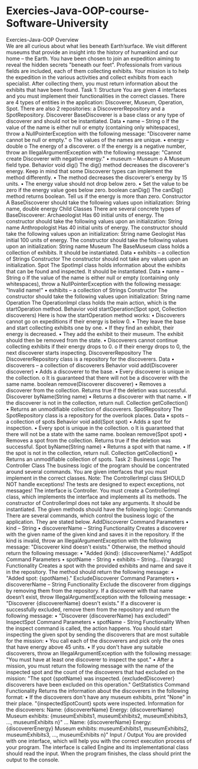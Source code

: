 # Exercies-Java-OOP-course-Software-University
Exercies-Java-OOP
Overview		
We are all curious about what lies beneath Earth’surface. We visit different museums that provide an insight into the history of humankind and our home – the Earth. You have been chosen to join an expedition aiming to reveal the hidden secrets "beneath our feet". Professionals from various fields are included, each of them collecting exhibits. Your mission is to help the expedition in the various activities and collect exhibits from each specialist. After collecting them, you must return information about the exhibits that have been found.
Task 1: Structure 
You are given 4 interfaces and you must implement their functionalities in the correct classes.
There are 4 types of entities in the application: Discoverer, Museum, Operation, Spot. There are also 2 repositories: a DiscovererRepository and a SpotRepository.
Discoverer
BaseDiscoverer is a base class or any type of discoverer and should not be instantiated.
Data
•	name – String 
o	If the value of the name is either null or empty (containing only whitespaces), throw a NullPointerException with the following message: "Discoverer name cannot be null or empty."
o	The values of the names are unique.
•	energy –  double
o	The energy of а discoverer.
o	If the energy is a negative number, throw an IllegalArgumentException with the following message: "Cannot create Discoverer with negative energy."
•	museum – Museum
o	A Museum field type.
Behavior
void dig()
The dig() method decreases the discoverer's energy. Keep in mind that some Discoverer types can implement the method differently.
•	The method decreases the discoverer's energy by 15 units.
•	The energy value should not drop below zero.
•	Set the value to be zero if the energy value goes below zero.
boolean canDig()
The canDig() method returns boolean. Tell us if the energy is more than zero. 
Constructor
A BaseDiscoverer should take the following values upon initialization: 
String name, double energy
Child Classes
There are several concrete types of BaseDiscoverer:
Archaeologist 
Has 60 initial units of energy.
The constructor should take the following values upon an initialization:
String name
Anthropologist 
Has 40 initial units of energy.
The constructor should take the following values upon an initialization:
String name
Geologist 
Has initial 100 units of energy.
The constructor should take the following values upon an initialization:
String name
Museum
The BaseMuseum class holds a collection of exhibits. It should be instantiated.
Data
•	exhibits – a collection of Strings
Constructor
The constructor should not take any values upon an initialization.
Spot
The SpotImpl class holds information about the exhibits that can be found and inspected. It should be instantiated.
Data
•	name – String
o	If the value of the name is either null or empty (containing only whitespaces), throw a NullPointerException with the following message: "Invalid name!"
•	exhibits – a collection of Strings
Constructor
The constructor should take the following values upon initialization:
String name
Operation
The OperationImpl class holds the main action, which is the startOperation method. 
Behavior
void startOperation(Spot spot, Collection<Discoverer> discoverers)
Here is how the startOperation method works:
•	Discoverers cannot go on expeditions if their energy is below 0.
•	They leave the base and start collecting exhibits one by one.
•	If they find an exhibit, their energy is decreased.
•	They add the exhibit to their museum. The exhibit should then be removed from the state.
•	Discoverers cannot continue collecting exhibits if their energy drops to 0.
o	If their energy drops to 0, the next discoverer starts inspecting. 
DiscovererRepository
The DiscovererRepository class is a repository for the discoverers.
Data
•	discoverers – a collection of discoverers
Behavior
void add(Discoverer discoverer)
•	Adds a discoverer to the base.
•	Every discoverer is unique in the collection. 
o	It is guaranteed that there will not be a discoverer with the same name.
boolean remove(Discoverer discoverer)
•	Removes a discoverer from the collection. Returns true if the deletion was successful.
Discoverer byName(String name)
•	Returns a discoverer with that name.
•	If the discoverer is not in the collection, return null.
Collection<Discoverer> getCollection()
•	Returns an unmodifiable collection of discoverers.
SpotRepository
The SpotRepository class is a repository for the overlook places.
Data
•	spots – a collection of spots
Behavior
void add(Spot spot)
•	Adds a spot for inspection.
•	Every spot is unique in the collection.
o	It is guaranteed that there will not be a state with the same name.
boolean remove(Spot spot)
•	Removes a spot from the collection. Returns true if the deletion was successful.
Spot byName(String name)
•	Returns a spot with that name. 
•	If the spot is not in the collection, return null.
Collection<Spot> getCollection()
•	Returns an unmodifiable collection of spots.
Task 2: Business Logic 
The Controller Class
The business logic of the program should be concentrated around several commands. You are given interfaces that you must implement in the correct classes.
Note: The ControllerImpl class SHOULD NOT handle exceptions! The tests are designed to expect exceptions, not messages!
The interface is Controller. You must create a ControllerImpl class, which implements the interface and implements all its methods. The constructor of ControllerImpl does not take any arguments. It should be instantiated. The given methods should have the following logic:
Commands
There are several commands, which control the business logic of the application. They are stated below.
AddDiscoverer Command
Parameters
•	kind – String
•	discovererName – String
Functionality
Creates a discoverer with the given name of the given kind and saves it in the repository. If the kind is invalid, throw an IllegalArgumentException with the following message:
"Discoverer kind doesn't exists."
Otherwise, the method should return the following message:
•	"Added {kind}: {discovererName}."
AddSpot Command
Parameters
•	spotName - String
•	exhibits – String... (Varargs)
Functionality
Creates a spot with the provided exhibits and name and save it in the repository.
The method should return the following message:
•	"Added spot: {spotName}."
ExcludeDiscoverer Command
Parameters
•	discovererName – String
Functionality
Exclude the discoverer from diggings by removing them from the repository. If a discoverer with that name doesn’t exist, throw IllegalArgumentException with the following message:
•	"Discoverer {discovererName} doesn't exists."
 If a discoverer is successfully excluded, remove them from the repository and return the following message:
•	"Discoverer {discovererName} has excluded!"
InspectSpot Command
Parameters
•	spotName - String
Functionality
When the inspect command is called, the action happens. You should start inspecting the given spot by sending the discoverers that are most suitable for the mission:
•	You call each of the discoverers and pick only the ones that have energy above 45 units.
•	If you don't have any suitable discoverers, throw an IllegalArgumentException with the following message: "You must have at least one discoverer to inspect the spot."
•	After a mission, you must return the following message with the name of the inspected spot and the count of the discoverers that had excluded on the mission:
"The spot {spotName} was inspected. {excludedDiscoverer} discoverers have been excluded on this operation."
GetStatistics Command
Functionality
Returns the information about the discoverers in the following format:
•	If the discoverers don't have any museum exhibits, print "None" in their place.
"{inspectedSpotCount} spots were inspected.
Information for the discoverers:
Name: {discovererName}
Energy: {discovererName}
Museum exhibits: {museumExhibits1, museumExhibits2, museumExhibits3, …, museumExhibits n}"
…
Name: {discovererName}
Energy: {discovererEnergy}
Museum exhibits: museumExhibits1, museumExhibits2, museumExhibits3, …, museumExhibits n}"
Input / Output
You are provided with one interface, which will help you with the correct execution process of your program. The interface is called Engine and its implementational class should read the input. When the program finishes, the class should print the output to the console.

